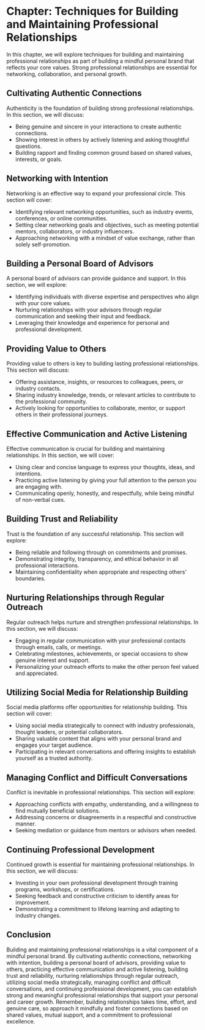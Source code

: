 Chapter: Techniques for Building and Maintaining Professional Relationships
===========================================================================

In this chapter, we will explore techniques for building and maintaining professional relationships as part of building a mindful personal brand that reflects your core values. Strong professional relationships are essential for networking, collaboration, and personal growth.

Cultivating Authentic Connections
---------------------------------

Authenticity is the foundation of building strong professional relationships. In this section, we will discuss:

* Being genuine and sincere in your interactions to create authentic connections.
* Showing interest in others by actively listening and asking thoughtful questions.
* Building rapport and finding common ground based on shared values, interests, or goals.

Networking with Intention
-------------------------

Networking is an effective way to expand your professional circle. This section will cover:

* Identifying relevant networking opportunities, such as industry events, conferences, or online communities.
* Setting clear networking goals and objectives, such as meeting potential mentors, collaborators, or industry influencers.
* Approaching networking with a mindset of value exchange, rather than solely self-promotion.

Building a Personal Board of Advisors
-------------------------------------

A personal board of advisors can provide guidance and support. In this section, we will explore:

* Identifying individuals with diverse expertise and perspectives who align with your core values.
* Nurturing relationships with your advisors through regular communication and seeking their input and feedback.
* Leveraging their knowledge and experience for personal and professional development.

Providing Value to Others
-------------------------

Providing value to others is key to building lasting professional relationships. This section will discuss:

* Offering assistance, insights, or resources to colleagues, peers, or industry contacts.
* Sharing industry knowledge, trends, or relevant articles to contribute to the professional community.
* Actively looking for opportunities to collaborate, mentor, or support others in their professional journeys.

Effective Communication and Active Listening
--------------------------------------------

Effective communication is crucial for building and maintaining relationships. In this section, we will cover:

* Using clear and concise language to express your thoughts, ideas, and intentions.
* Practicing active listening by giving your full attention to the person you are engaging with.
* Communicating openly, honestly, and respectfully, while being mindful of non-verbal cues.

Building Trust and Reliability
------------------------------

Trust is the foundation of any successful relationship. This section will explore:

* Being reliable and following through on commitments and promises.
* Demonstrating integrity, transparency, and ethical behavior in all professional interactions.
* Maintaining confidentiality when appropriate and respecting others' boundaries.

Nurturing Relationships through Regular Outreach
------------------------------------------------

Regular outreach helps nurture and strengthen professional relationships. In this section, we will discuss:

* Engaging in regular communication with your professional contacts through emails, calls, or meetings.
* Celebrating milestones, achievements, or special occasions to show genuine interest and support.
* Personalizing your outreach efforts to make the other person feel valued and appreciated.

Utilizing Social Media for Relationship Building
------------------------------------------------

Social media platforms offer opportunities for relationship building. This section will cover:

* Using social media strategically to connect with industry professionals, thought leaders, or potential collaborators.
* Sharing valuable content that aligns with your personal brand and engages your target audience.
* Participating in relevant conversations and offering insights to establish yourself as a trusted authority.

Managing Conflict and Difficult Conversations
---------------------------------------------

Conflict is inevitable in professional relationships. This section will explore:

* Approaching conflicts with empathy, understanding, and a willingness to find mutually beneficial solutions.
* Addressing concerns or disagreements in a respectful and constructive manner.
* Seeking mediation or guidance from mentors or advisors when needed.

Continuing Professional Development
-----------------------------------

Continued growth is essential for maintaining professional relationships. In this section, we will discuss:

* Investing in your own professional development through training programs, workshops, or certifications.
* Seeking feedback and constructive criticism to identify areas for improvement.
* Demonstrating a commitment to lifelong learning and adapting to industry changes.

Conclusion
----------

Building and maintaining professional relationships is a vital component of a mindful personal brand. By cultivating authentic connections, networking with intention, building a personal board of advisors, providing value to others, practicing effective communication and active listening, building trust and reliability, nurturing relationships through regular outreach, utilizing social media strategically, managing conflict and difficult conversations, and continuing professional development, you can establish strong and meaningful professional relationships that support your personal and career growth. Remember, building relationships takes time, effort, and genuine care, so approach it mindfully and foster connections based on shared values, mutual support, and a commitment to professional excellence.
